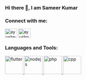### Hi there 👋, I am Sameer Kumar

<h3 align="left">Connect with me:</h3>
<p align="left">
<a href="https://www.linkedin.com/in/sameer-kumar-07345a171" target="blank"><img align="center" src="https://cdn.jsdelivr.net/npm/simple-icons@3.0.1/icons/linkedin.svg" alt="ayushpgupta" height="30" width="40" /></a>
<a href="https://instagram.com/burns0flife" target="blank"><img align="center" src="https://cdn.jsdelivr.net/npm/simple-icons@3.0.1/icons/instagram.svg" alt="ayushpgupta" height="30" width="40" /></a>
</p>

<h3 align="left">Languages and Tools:</h3>
<p align="left"> 
  <a href="https://flutter.dev" target="_blank"> <img src="https://www.vectorlogo.zone/logos/flutterio/flutterio-icon.svg" alt="flutter" width="60" height="60"/> </a>
  <a href="https://nodejs.org" target="_blank"> <img src="https://www.vectorlogo.zone/logos/nodejs/nodejs-icon.svg" alt="nodejs" width="60" height="60"/> </a>
  <a href="https://www.php.net" target="_blank"> <img src="https://www.vectorlogo.zone/logos/php/php-icon.svg" alt="php" width="60" height="60" /> </a>
  <a href="https://isocpp.org/" target="_blank"> <img src="https://isocpp.org/assets/images/cpp_logo.png" alt="cpp" width="60" height="60" /> </a>
